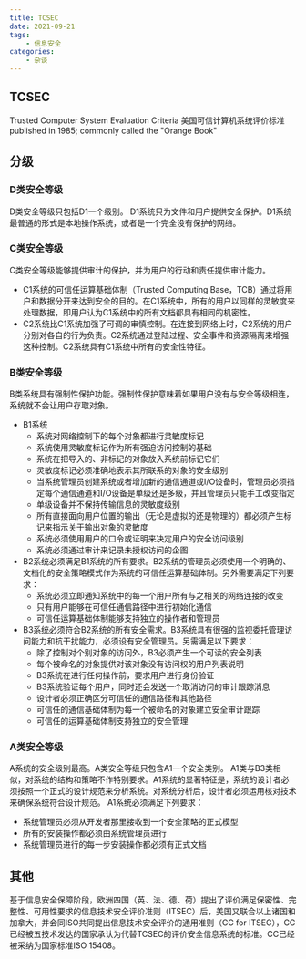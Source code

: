 ```yaml
---
title: TCSEC 
date: 2021-09-21
tags: 
    - 信息安全
categories: 
    - 杂谈
---
```

## TCSEC

Trusted Computer System Evaluation Criteria 美国可信计算机系统评价标准 published in 1985; commonly called the "Orange Book"

## 分级

### D类安全等级

D类安全等级只包括D1一个级别。 D1系统只为文件和用户提供安全保护。D1系统最普通的形式是本地操作系统，或者是一个完全没有保护的网络。

### C类安全等级

C类安全等级能够提供审计的保护，并为用户的行动和责任提供审计能力。

-   C1系统的可信任运算基础体制（Trusted Computing Base，TCB）通过将用户和数据分开来达到安全的目的。在C1系统中，所有的用户以同样的灵敏度来处理数据，即用户认为C1系统中的所有文档都具有相同的机密性。
-   C2系统比C1系统加强了可调的审慎控制。在连接到网络上时，C2系统的用户分别对各自的行为负责。C2系统通过登陆过程、安全事件和资源隔离来增强这种控制。C2系统具有C1系统中所有的安全性特征。

### B类安全等级

B类系统具有强制性保护功能。强制性保护意味着如果用户没有与安全等级相连，系统就不会让用户存取对象。

-   B1系统
    -   系统对网络控制下的每个对象都进行灵敏度标记
    -   系统使用灵敏度标记作为所有强迫访问控制的基础
    -   系统在把导入的、非标记的对象放入系统前标记它们
    -   灵敏度标记必须准确地表示其所联系的对象的安全级别
    -   当系统管理员创建系统或者增加新的通信通道或I/O设备时，管理员必须指定每个通信通道和I/O设备是单级还是多级，并且管理员只能手工改变指定
    -   单级设备并不保持传输信息的灵敏度级别
    -   所有直接面向用户位置的输出（无论是虚拟的还是物理的）都必须产生标记来指示关于输出对象的灵敏度
    -   系统必须使用用户的口令或证明来决定用户的安全访问级别
    -   系统必须通过审计来记录未授权访问的企图
-   B2系统必须满足B1系统的所有要求。B2系统的管理员必须使用一个明确的、文档化的安全策略模式作为系统的可信任运算基础体制。另外需要满足下列要求：
    -   系统必须立即通知系统中的每一个用户所有与之相关的网络连接的改变
    -   只有用户能够在可信任通信路径中进行初始化通信
    -   可信任运算基础体制能够支持独立的操作者和管理员
-   B3系统必须符合B2系统的所有安全需求。B3系统具有很强的监视委托管理访问能力和抗干扰能力，必须设有安全管理员。另需满足以下要求：
    -   除了控制对个别对象的访问外，B3必须产生一个可读的安全列表
    -   每个被命名的对象提供对该对象没有访问权的用户列表说明
    -   B3系统在进行任何操作前，要求用户进行身份验证
    -   B3系统验证每个用户，同时还会发送一个取消访问的审计跟踪消息
    -   设计者必须正确区分可信任的通信路径和其他路径
    -   可信任的通信基础体制为每一个被命名的对象建立安全审计跟踪
    -   可信任的运算基础体制支持独立的安全管理

### A类安全等级

A系统的安全级别最高。A类安全等级只包含A1一个安全类别。 A1类与B3类相似，对系统的结构和策略不作特别要求。A1系统的显著特征是，系统的设计者必须按照一个正式的设计规范来分析系统。对系统分析后，设计者必须运用核对技术来确保系统符合设计规范。 A1系统必须满足下列要求：

-   系统管理员必须从开发者那里接收到一个安全策略的正式模型
-   所有的安装操作都必须由系统管理员进行
-   系统管理员进行的每一步安装操作都必须有正式文档

## 其他

基于信息安全保障阶段，欧洲四国（英、法、德、荷）提出了评价满足保密性、完整性、可用性要求的信息技术安全评价准则（ITSEC）后，美国又联合以上诸国和加拿大，并会同ISO共同提出信息技术安全评价的通用准则（CC for ITSEC），CC已经被五技术发达的国家承认为代替TCSEC的评价安全信息系统的标准。CC已经被采纳为国家标准ISO 15408。